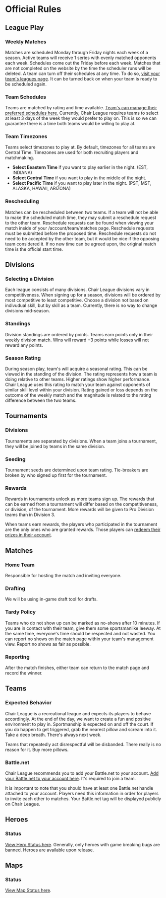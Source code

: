 # Official Rules

## League Play

### Weekly Matches
      
Matches are scheduled Monday through Friday nights each week of a season. Active teams will receive 1 series with evenly matched opponents each week. Schedules come out the Friday before each week. Matches that are not completed on the website by the time the scheduler runs will be deleted. A team can turn off their schedules at any time. To do so, [visit your team's leagues page](account_team_leagues_path). It can be turned back on when your team is ready to be scheduled again.

### Team Schedules

Teams are matched by rating and time available. [Team's can manage their preferred schedules here.](account_team_schedule_path) Currently, Chair League requires teams to select at least 3 days of the week they would prefer to play on. This is so we can guarantee there is a time both teams would be willing to play at.
      
### Team Timezones

Teams select timezones to play at. By default, timezones for all teams are Central Time. Timezones are used for both recruiting players and matchmaking.

- **Select Eeastern Time** if you want to play earlier in the night. (EST, INDIANA)
- **Select Central Time** if you want to play in the middle of the night.
- **Select Pacific Time** if you want to play later in the night. (PST, MST, ALASKA, HAWAII, ARIZONA)

### Rescheduling

Matches can be rescheduled between two teams. If a team will not be able to make the scheduled match time, they may submit a reschedule request to the other team. Reschedule requests can be found when viewing your match inside of your /account/team/matches page. Reschedule requests must be submitted before the proposed time. Reschedule requests do not need to be accepted by the other team, but it would be nice if the opposing team considered it. If no new time can be agreed upon, the original match time is the official start time.

## Divisions

### Selecting a Division

Each league consists of many divisions. Chair League divisions vary in competitiveness. When signing up for a season, divisions will be ordered by most competitive to least competitive. Choose a division not based on indivudual skill, but by skill as a team. Currently, there is no way to change divisions mid-season.

### Standings
      
Division standings are ordered by points. Teams earn points only in their weekly division match. Wins will reward +3 points while losses will not reward any points.

### Season Rating

During season play, team's will acquire a seasonal rating. This can be viewed in the standing of the division. The rating represents how a team is doing relative to other teams. Higher ratings show higher performance. Chair League uses this rating to match your team against opponents of similar skill level within your division. Rating gained or loss depends on the outcome of the weekly match and the magnitude is related to the rating difference between the two teams.

## Tournaments

### Divisions

Tournaments are separated by divisions. When a team joins a tournament, they will be joined by teams in the same division.

### Seeding

Tournament seeds are determined upon team rating. Tie-breakers are broken by who signed up first for the tournament.

### Rewards

Rewards in tournaments unlock as more teams sign up. The rewards that can be earned from a tournament will differ based on the competitiveness, or division, of the tournament. More rewards will be given to Pro Division teams than in Division 3.

When teams earn rewards, the players who participated in the tournament are the only ones who are granted rewards. Those players can [redeem their prizes in their account](account_prizes_path).

## Matches

### Home Team

Responsible for hosting the match and inviting everyone.

### Drafting

We will be using in-game draft tool for drafts.

### Tardy Policy

Teams who do not show up can be marked as no-shows after 10 minutes. If you are in contact with their team, give them some sportsmanlike leeway. At the same time, everyone's time should be respected and not wasted. You can report no shows on the match page within your team's management view. Report no shows as fair as possible.

### Reporting

After the match finishes, either team can return to the match page and record the winner.

## Teams

### Expected Behavior

Chair League is a recreational league and expects its players to behave accordingly. At the end of the day, we want to create a fun and positive environment to play in. Sportmanship is expected on and off the court. If you do happen to get triggered, grab the nearest pillow and scream into it. Take a deep breath. There's always next week.

Teams that repeatedly act disrespectful will be disbanded. There really is no reason for it. Buy more pillows.

### Battle.net

Chair League recommends you to add your Battle.net to your account. [Add your Battle.net to your account here](account_contact_methods_path). It's required to join a team.

It is important to note that you should have at least one Battle.net handle attached to your account. Players need this information in order for players to invite each other to matches. Your Battle.net tag will be displayed publicly on Chair League.

## Heroes

### Status

[View Hero Status here](heroes_path). Generally, only heroes with game breaking bugs are banned. Heroes are available upon release.

## Maps

### Status

[View Map Status here](maps_path).
